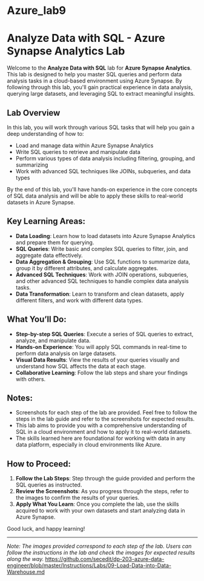 # Azure_lab9
# Analyze Data with SQL - Azure Synapse Analytics Lab

Welcome to the **Analyze Data with SQL** lab for **Azure Synapse Analytics**. This lab is designed to help you master SQL queries and perform data analysis tasks in a cloud-based environment using Azure Synapse. By following through this lab, you'll gain practical experience in data analysis, querying large datasets, and leveraging SQL to extract meaningful insights.

## Lab Overview

In this lab, you will work through various SQL tasks that will help you gain a deep understanding of how to:
- Load and manage data within Azure Synapse Analytics
- Write SQL queries to retrieve and manipulate data
- Perform various types of data analysis including filtering, grouping, and summarizing
- Work with advanced SQL techniques like JOINs, subqueries, and data types

By the end of this lab, you'll have hands-on experience in the core concepts of SQL data analysis and will be able to apply these skills to real-world datasets in Azure Synapse.

## Key Learning Areas:
- **Data Loading**: Learn how to load datasets into Azure Synapse Analytics and prepare them for querying.
- **SQL Queries**: Write basic and complex SQL queries to filter, join, and aggregate data effectively.
- **Data Aggregation & Grouping**: Use SQL functions to summarize data, group it by different attributes, and calculate aggregates.
- **Advanced SQL Techniques**: Work with JOIN operations, subqueries, and other advanced SQL techniques to handle complex data analysis tasks.
- **Data Transformation**: Learn to transform and clean datasets, apply different filters, and work with different data types.

## What You’ll Do:
- **Step-by-step SQL Queries**: Execute a series of SQL queries to extract, analyze, and manipulate data.
- **Hands-on Experience**: You will apply SQL commands in real-time to perform data analysis on large datasets.
- **Visual Data Results**: View the results of your queries visually and understand how SQL affects the data at each stage.
- **Collaborative Learning**: Follow the lab steps and share your findings with others.

## Notes:
- Screenshots for each step of the lab are provided. Feel free to follow the steps in the lab guide and refer to the screenshots for expected results.
- This lab aims to provide you with a comprehensive understanding of SQL in a cloud environment and how to apply it to real-world datasets.
- The skills learned here are foundational for working with data in any data platform, especially in cloud environments like Azure.

## How to Proceed:
1. **Follow the Lab Steps**: Step through the guide provided and perform the SQL queries as instructed.
2. **Review the Screenshots**: As you progress through the steps, refer to the images to confirm the results of your queries.
3. **Apply What You Learn**: Once you complete the lab, use the skills acquired to work with your own datasets and start analyzing data in Azure Synapse.

Good luck, and happy learning!

---

*Note: The images provided correspond to each step of the lab. Users can follow the instructions in the lab and check the images for expected results along the way.*
https://github.com/secedit/dp-203-azure-data-engineer/blob/master/Instructions/Labs/09-Load-Data-into-Data-Warehouse.md